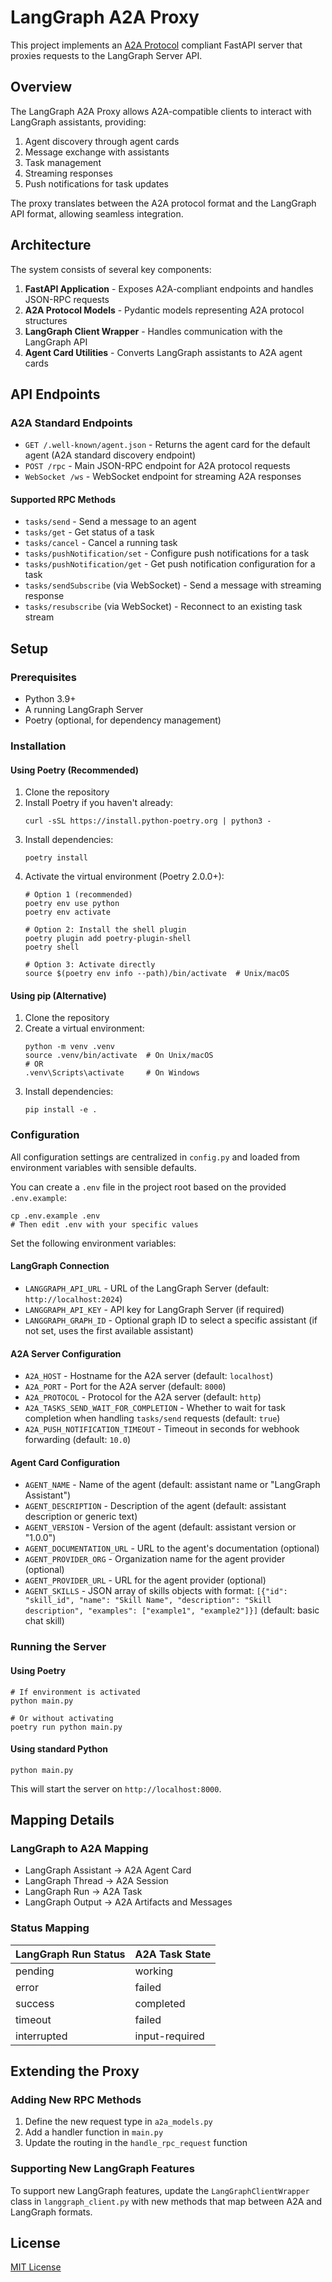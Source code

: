 # LangGraph A2A Proxy

This project implements an [A2A Protocol](https://google.github.io/A2A/) compliant FastAPI server that proxies requests to the LangGraph Server API.

## Overview

The LangGraph A2A Proxy allows A2A-compatible clients to interact with LangGraph assistants, providing:

1. Agent discovery through agent cards
2. Message exchange with assistants
3. Task management
4. Streaming responses
5. Push notifications for task updates

The proxy translates between the A2A protocol format and the LangGraph API format, allowing seamless integration.

## Architecture

The system consists of several key components:

1. **FastAPI Application** - Exposes A2A-compliant endpoints and handles JSON-RPC requests
2. **A2A Protocol Models** - Pydantic models representing A2A protocol structures
3. **LangGraph Client Wrapper** - Handles communication with the LangGraph API
4. **Agent Card Utilities** - Converts LangGraph assistants to A2A agent cards

## API Endpoints

### A2A Standard Endpoints

- `GET /.well-known/agent.json` - Returns the agent card for the default agent (A2A standard discovery endpoint)
- `POST /rpc` - Main JSON-RPC endpoint for A2A protocol requests
- `WebSocket /ws` - WebSocket endpoint for streaming A2A responses

#### Supported RPC Methods

- `tasks/send` - Send a message to an agent
- `tasks/get` - Get status of a task
- `tasks/cancel` - Cancel a running task
- `tasks/pushNotification/set` - Configure push notifications for a task
- `tasks/pushNotification/get` - Get push notification configuration for a task
- `tasks/sendSubscribe` (via WebSocket) - Send a message with streaming response
- `tasks/resubscribe` (via WebSocket) - Reconnect to an existing task stream

## Setup

### Prerequisites

- Python 3.9+
- A running LangGraph Server
- Poetry (optional, for dependency management)

### Installation

#### Using Poetry (Recommended)

1. Clone the repository
2. Install Poetry if you haven't already:
   ```
   curl -sSL https://install.python-poetry.org | python3 -
   ```
3. Install dependencies:
   ```
   poetry install
   ```
4. Activate the virtual environment (Poetry 2.0.0+):
   ```
   # Option 1 (recommended)
   poetry env use python
   poetry env activate
   
   # Option 2: Install the shell plugin
   poetry plugin add poetry-plugin-shell
   poetry shell
   
   # Option 3: Activate directly
   source $(poetry env info --path)/bin/activate  # Unix/macOS
   ```

#### Using pip (Alternative)

1. Clone the repository
2. Create a virtual environment:
   ```
   python -m venv .venv
   source .venv/bin/activate  # On Unix/macOS
   # OR
   .venv\Scripts\activate     # On Windows
   ```
3. Install dependencies:
   ```
   pip install -e .
   ```

### Configuration

All configuration settings are centralized in `config.py` and loaded from environment variables with sensible defaults.

You can create a `.env` file in the project root based on the provided `.env.example`:

```
cp .env.example .env
# Then edit .env with your specific values
```

Set the following environment variables:

#### LangGraph Connection
- `LANGGRAPH_API_URL` - URL of the LangGraph Server (default: `http://localhost:2024`)
- `LANGGRAPH_API_KEY` - API key for LangGraph Server (if required)
- `LANGGRAPH_GRAPH_ID` - Optional graph ID to select a specific assistant (if not set, uses the first available assistant)

#### A2A Server Configuration
- `A2A_HOST` - Hostname for the A2A server (default: `localhost`)
- `A2A_PORT` - Port for the A2A server (default: `8000`)
- `A2A_PROTOCOL` - Protocol for the A2A server (default: `http`)
- `A2A_TASKS_SEND_WAIT_FOR_COMPLETION` - Whether to wait for task completion when handling `tasks/send` requests (default: `true`)
- `A2A_PUSH_NOTIFICATION_TIMEOUT` - Timeout in seconds for webhook forwarding (default: `10.0`)

#### Agent Card Configuration
- `AGENT_NAME` - Name of the agent (default: assistant name or "LangGraph Assistant")
- `AGENT_DESCRIPTION` - Description of the agent (default: assistant description or generic text)
- `AGENT_VERSION` - Version of the agent (default: assistant version or "1.0.0")
- `AGENT_DOCUMENTATION_URL` - URL to the agent's documentation (optional)
- `AGENT_PROVIDER_ORG` - Organization name for the agent provider (optional)
- `AGENT_PROVIDER_URL` - URL for the agent provider (optional)
- `AGENT_SKILLS` - JSON array of skills objects with format: `[{"id": "skill_id", "name": "Skill Name", "description": "Skill description", "examples": ["example1", "example2"]}]` (default: basic chat skill)

### Running the Server

#### Using Poetry

```
# If environment is activated
python main.py

# Or without activating
poetry run python main.py
```

#### Using standard Python

```
python main.py
```

This will start the server on `http://localhost:8000`.

## Mapping Details

### LangGraph to A2A Mapping

- LangGraph Assistant → A2A Agent Card
- LangGraph Thread → A2A Session
- LangGraph Run → A2A Task
- LangGraph Output → A2A Artifacts and Messages

### Status Mapping

| LangGraph Run Status | A2A Task State |
|----------------------|----------------|
| pending              | working        |
| error                | failed         |
| success              | completed      |
| timeout              | failed         |
| interrupted          | input-required |

## Extending the Proxy

### Adding New RPC Methods

1. Define the new request type in `a2a_models.py`
2. Add a handler function in `main.py`
3. Update the routing in the `handle_rpc_request` function

### Supporting New LangGraph Features

To support new LangGraph features, update the `LangGraphClientWrapper` class in `langgraph_client.py` with new methods that map between A2A and LangGraph formats.

## License

[MIT License](LICENSE)
